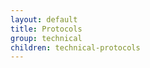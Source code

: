```yaml
---
layout: default
title: Protocols
group: technical
children: technical-protocols
---
```

<!-- Reviewed at ac0126b2753f1f5ca6fbfb555783fbeb1aa141bd -->
